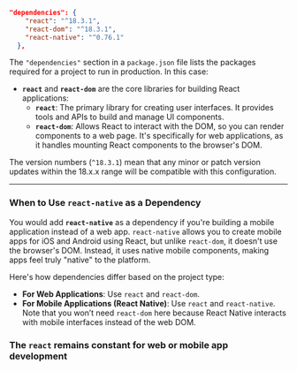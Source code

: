 ```json
"dependencies": {
    "react": "^18.3.1",
    "react-dom": "^18.3.1",
    "react-native": "^0.76.1"
  },
```

The `"dependencies"` section in a `package.json` file lists the packages required for a project to run in production. In this case:

- **`react`** and **`react-dom`** are the core libraries for building React applications:
  - **`react`**: The primary library for creating user interfaces. It provides tools and APIs to build and manage UI components.
  - **`react-dom`**: Allows React to interact with the DOM, so you can render components to a web page. It's specifically for web applications, as it handles mounting React components to the browser's DOM.

The version numbers (`^18.3.1`) mean that any minor or patch version updates within the 18.x.x range will be compatible with this configuration.

---

### When to Use `react-native` as a Dependency

You would add **`react-native`** as a dependency if you're building a mobile application instead of a web app. `react-native` allows you to create mobile apps for iOS and Android using React, but unlike `react-dom`, it doesn't use the browser's DOM. Instead, it uses native mobile components, making apps feel truly "native" to the platform.

Here's how dependencies differ based on the project type:

- **For Web Applications**: Use `react` and `react-dom`.
- **For Mobile Applications (React Native)**: Use `react` and `react-native`. Note that you won’t need `react-dom` here because React Native interacts with mobile interfaces instead of the web DOM.

### The `react` remains constant for web or mobile app development